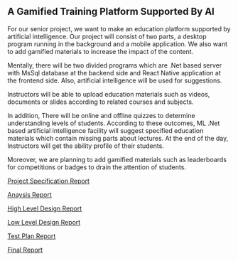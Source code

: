 ## A Gamified Training Platform Supported By AI



For our senior project, we want to make an education platform supported by artificial intelligence. Our project will consist of two parts, a desktop program running in the background and a mobile application. We also want to add gamified materials to increase the impact of the content.

Mentally, there will be two divided programs which are .Net based server with MsSql database at the backend side and React Native application at the frontend side. Also, artificial intelligence will be used for suggestions.

Instructors will be able to upload education materials such as videos, documents or slides according to related courses and subjects.

In addition, There will be online and offline quizzes to determine understanding levels of students. According to these outcomes, ML .Net based artificial intelligence facility will suggest specified education materials which contain missing parts about lectures. At the end of the day, Instructors will get the ability profile of their students.

Moreover, we are planning to add gamified materials such as leaderboards for competitions or badges to drain the attention of students.



<a href="https://isthisecho.github.io/TermProject/ProjectSpecReport.pdf"> Project Specification Report </a>


<a href="https://isthisecho.github.io/TermProject/AnalysisReport.pdf"> Anaysis Report </a>


<a href="https://isthisecho.github.io/TermProject/HighLevelDesignReport.pdf"> High Level Design Report </a>


<a href="https://isthisecho.github.io/TermProject/LowLevelDesignReport.pdf"> Low Level Design Report </a>


<a href="https://isthisecho.github.io/TermProject/TestPlanReport.pdf"> Test Plan Report </a>


<a href="https://isthisecho.github.io/TermProject/FinalReport.pdf"> Final Report </a>

